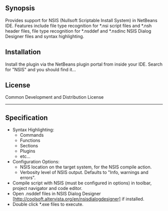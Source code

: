 ## Synopsis

Provides support for NSIS (Nullsoft Scriptable Install System) in NetBeans IDE.
Features include file type recognition for *.nsi script files and *.nsh header files, 
file type recognition for *.nsddef and *.nsdinc NSIS Dialog Designer files and
syntax highlighting.

## Installation

Install the plugin via the NetBeans plugin portal from inside your IDE. Search
for "NSIS" and you should find it...

## License

Common Development and Distribution License

---

## Specification

- Syntax Highlighting:
    - Commands
    - Functions
    - Sections
    - Plugins
    - etc...
- Configuration Options:
    - NSIS location on the target system, for the NSIS compile action.
    - Verbosity level of NSIS output. Defaults to "Info, warnings and errors".
- Compile script with NSIS (must be configured in options) in toolbar, project navigator and code editor.
- Open .nsddef files in NSIS Dialog Designer [http://coolsoft.altervista.org/en/nsisdialogdesigner] if installed.
- Double click *.exe files to execute.
